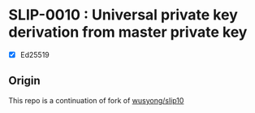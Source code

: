 # SLIP-0010 : Universal private key derivation from master private key

- [x] Ed25519

## Origin

This repo is a continuation of fork of [wusyong/slip10](https://github.com/wusyong/slip10)
 
